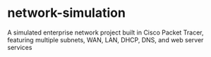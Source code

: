 # network-simulation
A simulated enterprise network project built in Cisco Packet Tracer, featuring multiple subnets, WAN, LAN, DHCP, DNS, and web server services
